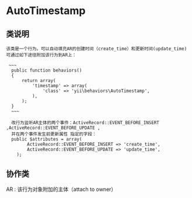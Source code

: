 AutoTimestamp
====================


类说明
-------------
    该类是一个行为。可以自动填充AR的创建时间（create_time）和更新时间(update_time)
    可通过如下途径附加该行为到AR上：

     ~~~
      public function behaviors()
      {
          return array(
              'timestamp' => array(
                  'class' => 'yii\behaviors\AutoTimestamp',
              ),
          );
      }
      ~~~

      改行为监听AR主体的两个事件：ActiveRecord::EVENT_BEFORE_INSERT ,ActiveRecord::EVENT_BEFORE_UPDATE ,
      并在两个事件发生前更新属性 指定的字段：
      public $attributes = array(
      		ActiveRecord::EVENT_BEFORE_INSERT => 'create_time',
      		ActiveRecord::EVENT_BEFORE_UPDATE => 'update_time',
      	);


协作类
----------------
AR  : 该行为对象附加的主体（attach to owner）
